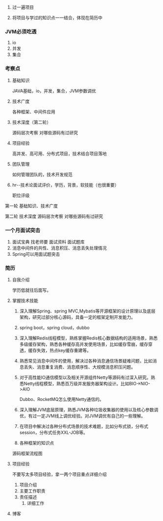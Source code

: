 1. 过一遍项目

2. 将项目与学过的知识点一一结合，体现在简历中

   

### JVM必须吃透

1. io
2. 并发
3. 集合





### 考察点

1. 基础知识

   JAVA基础，io，并发，集合，JVM参数调优

2. 技术广度

   各种框架、中间件应用

3. 技术深度（第二轮）

   源码层次考察   对哪些源码有过研究

4. 项目经验

   高并发、高可用、分布式项目，技术结合项目落地

5. 团队管理

   如何管理团队的，技术开发规范

6. hr--技术论面试评价，学历，背景，软技能（也很重要）

   职位评级

   

第一轮 基础知识、技术广度

第二轮 技术深度 源码层次考察   对哪些源码有过研究



### 一个月面试突击







1. 面试宝典 找老师要  面试资料   面试题库
2. 消息中间件的共性、消息积压、消息丢失处理情况
3. Spring可以用面试题突击





### 简历

1. 自我介绍

   学历低就往后面写。

2. 掌握技术技能

   1. 深入理解Spring、spring MVC,Mybatis等开源框架的设计原理以及底层架构，研究过部分核心源码，具备一定的框架定制开发能力。

   2. spring boot，spring cloud，dubbo

   3. 深入理解Redis线程模型，熟练掌握Redis核心数据结构的适用场景，熟悉多级缓存架构，熟悉各种缓存高并发使用场景，比如缓存雪崩，缓存穿透，缓存失效，热点key缓存重建等。

   4. 熟悉常见消息中间件的使用，解决过各种消息通信场景疑难问题，比如消息丢失、消息重复消费、消息顺序性、大规模消息积压问题。

   5. 对于高性能IO通信模型以及相关开源组件Netty等源码有过深入研究。熟悉Netty线程模型，熟悉百万级并发服务器架构设计。比如BIO->NIO->AIO

      Dubbo、RocketMQ怎么使用Netty通信的。

   6. 深入理解JVM底层原理，熟悉JVM各种垃圾收集器的使用以及核心参数调优，有过一定JVM线上调优经验。对JVM调优有自己的一些理解。

   7. 在项目中解决过各种分布式场景的技术难题，比如分布式锁，分布式session，分布式任务XXL-JOB等。

   8. 各种框架的知识点

   源码框架流程图

3. 项目经验

   不要写太多项目经验，拿一两个项目重点详细介绍

   1. 项目介绍
   2. 主要工作职责
   3. 责任描述
      1. 详细工作

   

4. 博客





